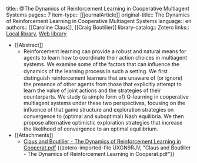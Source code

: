 title:: @The Dynamics of Reinforcement Learning in Cooperative Multiagent Systems
pages:: 7
item-type:: [[journalArticle]]
original-title:: The Dynamics of Reinforcement Learning in Cooperative Multiagent Systems
language:: en
authors:: [[Caroline Claus]], [[Craig Boutilier]]
library-catalog:: Zotero
links:: [Local library](zotero://select/library/items/63HI8Q5B), [Web library](https://www.zotero.org/users/7448055/items/63HI8Q5B)

- [[Abstract]]
	- Reinforcement learning can provide a robust and natural means for agents to learn how to coordinate their action choices in multiagent systems. We examine some of the factors that can inﬂuence the dynamics of the learning process in such a setting. We ﬁrst distinguish reinforcement learners that are unaware of (or ignore) the presence of other agents from those that explicitly attempt to learn the value of joint actions and the strategies of their counterparts. We study (a simple form of) Q-learning in cooperative multiagent systems under these two perspectives, focusing on the inﬂuence of that game structure and exploration strategies on convergence to (optimal and suboptimal) Nash equilibria. We then propose alternative optimistic exploration strategies that increase the likelihood of convergence to an optimal equilibrium.
- [[Attachments]]
	- [Claus and Boutilier - The Dynamics of Reinforcement Learning in Cooperat.pdf](https://www.aaai.org/Papers/AAAI/1998/AAAI98-106.pdf) {{zotero-imported-file UXGN9RJV, "Claus and Boutilier - The Dynamics of Reinforcement Learning in Cooperat.pdf"}}